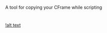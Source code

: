A tool for copying your CFrame while scripting
#
[!alt text](https://i.ibb.co/jk7jJ8rx/Screenshot-2025-07-24-140915.png)
